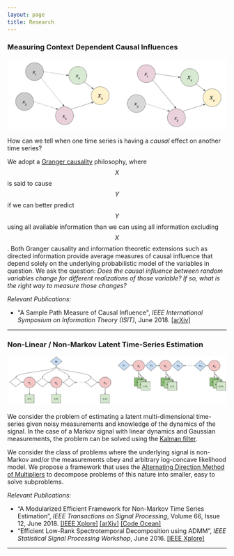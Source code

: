 ```yaml
---
layout: page
title: Research
---
```


### Measuring Context Dependent Causal Influences

![Time-Varying Causality](https://raw.githubusercontent.com/gabeschamberg/gabeschamberg.github.io/master/imgs/causality5.png)

How can we tell when one time series is having a *causal* effect on another time series?

We adopt a [Granger causality](http://www.scholarpedia.org/article/Granger_causality) philosophy, where $$X$$ is said to cause $$Y$$ if we can better predict $$Y$$ using all available information than we can using all information excluding $$X$$. Both Granger causality and information theoretic extensions such as directed information provide average measures of causal influence that depend solely on the underlying probabilistic model of the variables in question. We ask the question: *Does the causal influence between random variables change for different realizations of those variable? If so, what is the right way to measure those changes?*

*Relevant Publications:*
- "A Sample Path Measure of Causal Influence", *IEEE International Symposium on Information Theory (ISIT)*, June 2018.
[[arXiv]](https://arxiv.org/abs/1805.03333)

-----

### Non-Linear / Non-Markov Latent Time-Series Estimation

![Non-Linear/Non-Markov Problems](https://raw.githubusercontent.com/gabeschamberg/gabeschamberg.github.io/master/imgs/nonmarkov_nonlin_sig.png)

We consider the problem of estimating a latent multi-dimensional time-series given noisy measurements and knowledge of the dynamics of the signal. In the case of a Markov signal with linear dynamics and Gaussian measurements, the problem can be solved using the [Kalman filter](https://en.wikipedia.org/wiki/Kalman_filter).

We consider the class of problems where the underlying signal is non-Markov and/or the measurements obey and arbitrary log-concave likelihood model. We propose a framework that uses the [Alternating Direction Method of Multipliers](http://stanford.edu/~boyd/admm.html) to decompose problems of this nature into smaller, easy to solve subproblems.

*Relevant Publications:*
- “A Modularized Efficient Framework for
Non-Markov Time Series Estimation”, *IEEE Transactions on Signal Processing*, Volume 66, Issue 12, June 2018.
[[IEEE Xplore]](https://ieeexplore.ieee.org/document/8259364/)
[[arXiv]](https://arxiv.org/abs/1706.04685)
[[Code Ocean]](https://codeocean.com/2018/01/16/a-modularized-efficient-framework-for-non-markov-time-series-estimation/)
- “Efficient Low-Rank Spectrotemporal Decomposition using ADMM”, *IEEE Statistical Signal Processing Workshop*, June 2016.
[[IEEE Xplore]](http://ieeexplore.ieee.org/document/7551797/)

-----